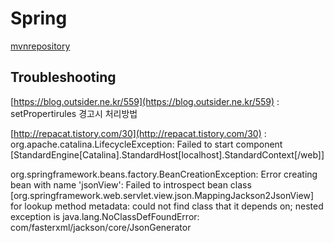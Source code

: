 # Spring

[mvnrepository](https://mvnrepository.com/)

## Troubleshooting

[https://blog.outsider.ne.kr/559](https://blog.outsider.ne.kr/559) : setPropertirules 경고시 처리방법


[http://repacat.tistory.com/30](http://repacat.tistory.com/30) : org.apache.catalina.LifecycleException: Failed to start component [StandardEngine[Catalina].StandardHost[localhost].StandardContext[/web]]


org.springframework.beans.factory.BeanCreationException: Error creating bean with name 'jsonView': Failed to introspect bean class [org.springframework.web.servlet.view.json.MappingJackson2JsonView] for lookup method metadata: could not find class that it depends on; nested exception is java.lang.NoClassDefFoundError: com/fasterxml/jackson/core/JsonGenerator
